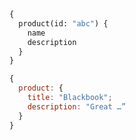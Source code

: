 ```graphql
{
  product(id: "abc") {
    name
    description
  }
}
```

```js
{
  product: {
    title: "Blackbook";
    description: "Great …”
  }
}
```
